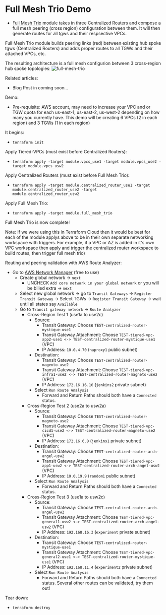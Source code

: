 # Full Mesh Trio Demo
- [Full Mesh Trio](https://github.com/JudeQuintana/terraform-aws-full-mesh-trio) module takes in three Centralized Routers and compose a full mesh peering (cross region) configuration between them. It will then generate routes for all tgws and their respsective VPCs.

Full Mesh Trio module builds peering links (red) between existing hub spoke tgws (Centralized Routers) and adds proper routes to all TGWs and their attached VPCs, etc.

The resulting architecture is a full mesh configurion between 3 cross-region hub spoke topologies:
![full-mesh-trio](https://jq1-io.s3.amazonaws.com/full-mesh-trio/full-mesh-trio.png)

Related articles:
- Blog Post in coming soon...

Demo:
- Pre-requisite: AWS account, may need to increase your VPC and or TGW quota for
  each us-east-1, us-east-2, us-west-2 depending on how many you currently have.
This demo will be creating 6 VPCs (2 in each region) and 3 TGWs (1 in each region)

It begins:
 - `terraform init`

Apply Tiered-VPCs (must exist before Centralized Routers):
 - `terraform apply -target module.vpcs_use1 -target module.vpcs_use2 -target module.vpcs_usw2`

Apply Centralized Routers (must exist before Full Mesh Trio):
 - `terraform apply -target module.centralized_router_use1 -target module.centralized_router_use2 -target module.centralized_router_usw2`

Apply Full Mesh Trio:
 - `terraform apply -target module.full_mesh_trio`

Full Mesh Trio is now complete!

Note: If we were using this in Terraform Cloud then it would be best for each of the module applys above to be in their own separate networking workspace with triggers. For example, if a VPC or AZ is added in it's own VPC workspace then apply and trigger the centralized router workspace to build routes, then trigger full mesh trio)

Routing and peering validation with AWS Route Analyzer:
- Go to [AWS Network Manager](https://us-west-2.console.aws.amazon.com/networkmanager/home?region=us-east-1#/networks) (free to use)
  - Create global network -> `next`
    - UNCHECK `Add core network in your global network` or you will be billed extra -> `next`
  - Select new global network -> go to `Transit Gateways` -> `Register
    Transit Gateway` -> Select TGWs -> `Register Transit Gateway` -> wait until all states say `Available`
  - Go to `Transit gateway network` -> `Route Analyzer`
    - Cross-Region Test 1 (use1a to use2c)
      - Source:
        - Transit Gateway: Choose `TEST-centralized-router-mystique-use1`
        - Transit Gateway Attachment: Choose `TEST-tiered-vpc-app2-use1 <-> TEST-centralized-router-mystique-use1` (VPC)
        - IP Address: `10.0.4.70` (`haproxy1` public subnet)
      - Destination:
        - Transit Gateway: Choose `TEST-centralized-router-magento-use2`
        - Transit Gateway Attachment: Choose `TEST-tiered-vpc-infra1-use2 <-> TEST-centralized-router-magneto-use2` (VPC)
        - IP Address: `172.16.16.10` (`jenkins2` private subnet)
      - Select `Run Route Analysis`
        - Forward and Return Paths should both have a `Connected` status.
    - Cross-Region Test 2 (use2a to usw2a)
      - Source:
        - Transit Gateway: Choose `TEST-centralized-router-magneto-use2`
        - Transit Gateway Attachment: Choose `TEST-tiered-vpc-cicd1-use2 <-> TEST-centralized-router-magneto-use2` (VPC)
        - IP Address: `172.16.6.8` (`jenkins1` private subnet)
      - Destination:
        - Transit Gateway: Choose `TEST-centralized-router-arch-angel-usw2`
        - Transit Gateway Attachment: Choose `TEST-tiered-vpc-app1-usw2 <-> TEST-centralized-router-arch-angel-usw2` (VPC)
        - IP Address: `10.0.19.9` (`random1` public subnet)
      - Select `Run Route Analysis`
        - Forward and Return Paths should both have a `Connected` status.
    - Cross-Region Test 3 (use1a to usw2c)
      - Source:
        - Transit Gateway: Choose `TEST-centralized-router-arch-angel-usw2`
        - Transit Gateway Attachment: Choose `TEST-tiered-vpc-general1-usw2 <-> TEST-centralized-router-arch-angel-usw2` (VPC)
        - IP Address: `192.168.16.3` (`experiment` private subnet)
      - Destination:
        - Transit Gateway: Choose `TEST-centralized-router-mystique-use1`
        - Transit Gateway Attachment: Choose `TEST-tiered-vpc-general2-use1 <-> TEST-centralized-router-mystique-use1` (VPC)
        - IP Address: `192.168.11.4` (`experiment2` private subnet)
      - Select `Run Route Analysis`
        - Forward and Return Paths should both have a `Connected` status.
Several other routes can be validated, try them out!

Tear down:
 - `terraform destroy`

